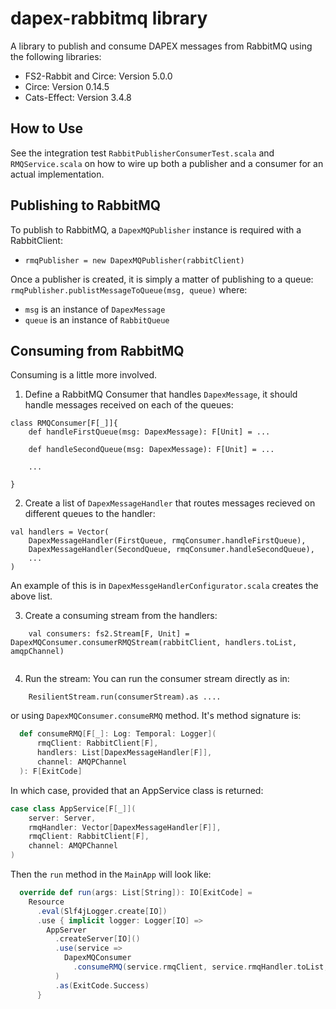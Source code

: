 # dapex-rabbitmq library
A library to publish and consume DAPEX messages from RabbitMQ using the following libraries:
* FS2-Rabbit and Circe: Version 5.0.0
* Circe: Version 0.14.5
* Cats-Effect: Version 3.4.8

## How to Use
See the integration test `RabbitPublisherConsumerTest.scala` and `RMQService.scala` on how to wire up both a publisher
and a consumer for an actual implementation.

##  Publishing to RabbitMQ
To publish to RabbitMQ, a `DapexMQPublisher` instance is required with a RabbitClient:
* `rmqPublisher = new DapexMQPublisher(rabbitClient)`

Once a publisher is created, it is simply a matter of publishing to a queue: `rmqPublisher.publistMessageToQueue(msg, queue)`
where:
* `msg` is an instance of `DapexMessage`
* `queue` is an instance of `RabbitQueue`

## Consuming from RabbitMQ
Consuming is a little more involved.

1. Define a RabbitMQ Consumer that handles `DapexMessage`, it should handle messages received on each of the queues:

```
class RMQConsumer[F[_]]{ 
    def handleFirstQueue(msg: DapexMessage): F[Unit] = ...

    def handleSecondQueue(msg: DapexMessage): F[Unit] = ...

    ...

}
```
    
2. Create a list of `DapexMessageHandler` that routes messages recieved on different queues to the handler:

```
val handlers = Vector(
    DapexMessageHandler(FirstQueue, rmqConsumer.handleFirstQueue),
    DapexMessageHandler(SecondQueue, rmqConsumer.handleSecondQueue),
    ...
)
```

An example of this is in `DapexMessgeHandlerConfigurator.scala` creates the above list.

3. Create a consuming stream from the handlers:
```
    val consumers: fs2.Stream[F, Unit] = DapexMQConsumer.consumerRMQStream(rabbitClient, handlers.toList, amqpChannel)
    
```

4. Run the stream:
You can run the consumer stream directly as in:

```
    ResilientStream.run(consumerStream).as ....
```
or using `DapexMQConsumer.consumeRMQ` method. It's method signature is:
```scala
  def consumeRMQ[F[_]: Log: Temporal: Logger](
      rmqClient: RabbitClient[F],
      handlers: List[DapexMessageHandler[F]],
      channel: AMQPChannel
  ): F[ExitCode] 
```
In which case, provided that an AppService class is returned:
```scala
case class AppService[F[_]](
    server: Server,
    rmqHandler: Vector[DapexMessageHandler[F]],
    rmqClient: RabbitClient[F],
    channel: AMQPChannel
)
```
Then the `run` method in the `MainApp` will look like:
```scala
  override def run(args: List[String]): IO[ExitCode] =
    Resource
      .eval(Slf4jLogger.create[IO])
      .use { implicit logger: Logger[IO] =>
        AppServer
          .createServer[IO]()
          .use(service =>
            DapexMQConsumer
              .consumeRMQ(service.rmqClient, service.rmqHandler.toList, service.channel)
          )
          .as(ExitCode.Success)
      }
```